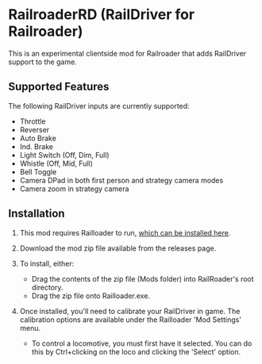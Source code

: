 # RailroaderRD (RailDriver for Railroader)

This is an experimental clientside mod for Railroader that adds RailDriver support to the game.

## Supported Features

The following RailDriver inputs are currently supported:
- Throttle
- Reverser
- Auto Brake
- Ind. Brake
- Light Switch (Off, Dim, Full)
- Whistle (Off, Mid, Full)
- Bell Toggle
- Camera DPad in both first person and strategy camera modes
- Camera zoom in strategy camera

## Installation

1. This mod requires Railloader to run, [which can be installed here](https://railroader.stelltis.ch/).
2. Download the mod zip file available from the releases page.

3. To install, either:
    * Drag the contents of the zip file (Mods folder) into RailRoader's root directory.
    * Drag the zip file onto Railloader.exe.


4. Once installed, you'll need to calibrate your RailDriver in game.
The calibration options are available under the Railloader 'Mod Settings' menu.
    * To control a locomotive, you must first have it selected. You can do this by Ctrl+clicking on the loco and clicking the 'Select' option.